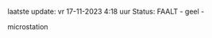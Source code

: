laatste update: 
vr 17-11-2023  4:18   uur 
Status: FAALT - geel - 
<div class="service R">microstation</div>